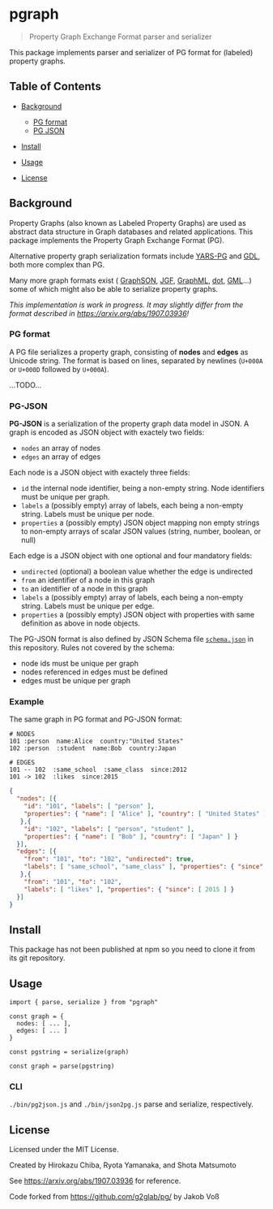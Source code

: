 # pgraph

> Property Graph Exchange Format parser and serializer

This package implements parser and serializer of PG format for (labeled) property graphs. 

## Table of Contents

- [Background](#background)
  - [PG format](#pg-format)
  - [PG JSON](#pg-json)

- [Install](#install)
- [Usage](#usage)
- [License](#license)

## Background

Property Graphs (also known as Labeled Property Graphs) are used as abstract
data structure in Graph databases and related applications. This package
implements the Property Graph Exchange Format (PG).

Alternative property graph serialization formats include
[YARS-PG](https://github.com/lszeremeta/yarspg) and
[GDL](https://github.com/s1ck/gdl), both more complex than PG.

Many more graph formats exist (
[GraphSON](https://tinkerpop.apache.org/docs/3.7.1/dev/io/#graphson),
[JGF](http://jsongraphformat.info/),
[GraphML](http://graphml.graphdrawing.org/),
[dot](https://graphviz.org/doc/info/lang.html),
[GML](https://en.wikipedia.org/wiki/Graph_Modelling_Language)...)
some of which might also be able to serialize property graphs.

*This implementation is work in progress. It may slightly differ from the format described in <https://arxiv.org/abs/1907.03936>!*

### PG format

A PG file serializes a property graph, consisting of **nodes** and **edges** as
Unicode string. The format is based on lines, separated by newlines (`U+000A` or
`U+000D` followed by `U+000A`).

...TODO... 

### PG-JSON

**PG-JSON** is a serialization of the property graph data model in JSON. A graph is encoded as JSON object with exactely two fields:

- `nodes` an array of nodes
- `edges` an array of edges

Each node is a JSON object with exactely three fields:

- `id` the internal node identifier, being a non-empty string. Node identifiers must be unique per graph.
- `labels` a (possibly empty) array of labels, each being a non-empty string. Labels must be unique per node.
- `properties` a (possibly empty) JSON object mapping non empty strings to non-empty arrays of scalar JSON values (string, number, boolean, or null)

Each edge is a JSON object with one optional and four mandatory fields:

- `undirected` (optional) a boolean value whether the edge is undirected
- `from` an identifier of a node in this graph
- `to` an identifier of a node in this graph
- `labels` a (possibly empty) array of labels, each being a non-empty string. Labels must be unique per edge.
- `properties` a (possibly empty) JSON object with properties with same definition as above in node objects.

The PG-JSON format is also defined by JSON Schema file
[`schema.json`](schema.json) in this repository. Rules not covered
by the schema:

- node ids must be unique per graph
- nodes referenced in edges must be defined
- edges must be unique per graph

### Example

The same graph in PG format and PG-JSON format:

~~~
# NODES
101 :person  name:Alice  country:"United States"
102 :person  :student  name:Bob  country:Japan

# EDGES
101 -- 102  :same_school  :same_class  since:2012
101 -> 102  :likes  since:2015
~~~

~~~json
{
  "nodes": [{
    "id": "101", "labels": [ "person" ],
    "properties": { "name": [ "Alice" ], "country": [ "United States" ] }
   },{
    "id": "102", "labels": [ "person", "student" ],
    "properties": { "name": [ "Bob" ], "country": [ "Japan" ] }
  }],
  "edges": [{
    "from": "101", "to": "102", "undirected": true,
    "labels": [ "same_school", "same_class" ], "properties": { "since": [ 2012 ] }
   },{
    "from": "101", "to": "102",
    "labels": [ "likes" ], "properties": { "since": [ 2015 ] }
  }]
}
~~~

## Install

This package has not been published at npm so you need to clone it from its git repository.

## Usage

~~~
import { parse, serialize } from "pgraph"

const graph = {
  nodes: [ ... ],
  edges: [ ... ] 
}

const pgstring = serialize(graph)

const graph = parse(pgstring)
~~~

### CLI

`./bin/pg2json.js` and `./bin/json2pg.js` parse and serialize, respectively.

## License

Licensed under the MIT License.

Created by Hirokazu Chiba, Ryota Yamanaka, and Shota Matsumoto

See <https://arxiv.org/abs/1907.03936> for reference.

Code forked from <https://github.com/g2glab/pg/> by Jakob Voß
